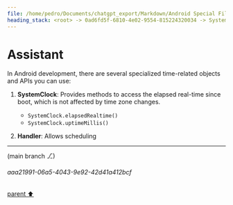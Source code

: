 ```yaml
---
file: /home/pedro/Documents/chatgpt_export/Markdown/Android Special File Objects.md
heading_stack: <root> -> 0ad6fd5f-6810-4e02-9554-815224320034 -> System -> 5813abb3-bc8f-4116-a4aa-0e0986508a91 -> System -> aaa2b7d1-41d5-4e04-9a47-4d88c4e6cc50 -> User -> 69acab58-9f38-48e0-83b1-285e483e7e67 -> Assistant
---
```

# Assistant

In Android development, there are several specialized time-related objects and APIs you can use:

1. **SystemClock**: Provides methods to access the elapsed real-time since boot, which is not affected by time zone changes.
   - `SystemClock.elapsedRealtime()`
   - `SystemClock.uptimeMillis()`

2. **Handler**: Allows scheduling

---

(main branch ⎇)
###### aaa21991-06a5-4043-9e92-42d41a412bcf
[parent ⬆️](#5813abb3-bc8f-4116-a4aa-0e0986508a91)
